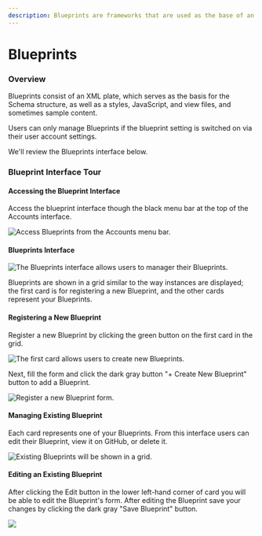 ```yaml
---
description: Blueprints are frameworks that are used as the base of an instance.
---
```


# Blueprints

### Overview&#x20;

Blueprints consist of an XML plate, which serves as the basis for the Schema structure, as well as a styles, JavaScript, and view files, and sometimes sample content.&#x20;

Users can only manage Blueprints if the blueprint setting is switched on via their user account settings.&#x20;

We'll review the Blueprints interface below.&#x20;

### Blueprint Interface Tour

#### Accessing the Blueprint Interface&#x20;

Access the blueprint interface though the black menu bar at the top of the Accounts interface.&#x20;

![Access Blueprints from the Accounts menu bar.](../../.gitbook/assets/accessing-blueprints-interface.png)

#### Blueprints Interface

![The Blueprints interface allows users to manager their Blueprints.](../../.gitbook/assets/blueprints-interface.png)

Blueprints are shown in a grid similar to the way instances are displayed; the first card is for registering a new Blueprint, and the other cards represent your Blueprints.&#x20;

#### Registering a New Blueprint

Register a new Blueprint by clicking the green button on the first card in the grid.&#x20;

![The first card allows users to create new Blueprints.](<../../.gitbook/assets/register-blueprint (1).png>)

Next, fill the form and click the dark gray button "+ Create New Blueprint" button to add a Blueprint.

![Register a new Blueprint form.](../../.gitbook/assets/register-blueprint-form.png)

#### Managing Existing Blueprint

Each card represents one of your Blueprints. From this interface users can edit their Blueprint, view it on GitHub, or delete it.&#x20;

![Existing Blueprints will be shown in a grid.](<../../.gitbook/assets/manage-blueprints (1).png>)

#### Editing an Existing Blueprint

After clicking the Edit button in the lower left-hand corner of card you will be able to edit the Blueprint's form. After editing the Blueprint save your changes by clicking the dark gray "Save Blueprint" button.

![](../../.gitbook/assets/edit-existing-blueprint.png)
